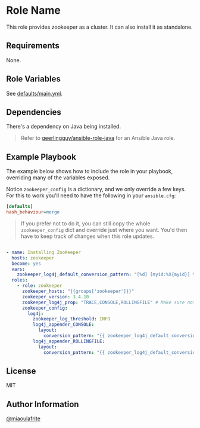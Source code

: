 Role Name
=========

This role provides zookeeper as a cluster.
It can also install it as standalone.

Requirements
------------

None.

Role Variables
--------------

See [defaults/main.yml](defaults/main.yml).

Dependencies
------------


There's a dependency on Java being installed.

> Refer to [geerlingguy/ansible-role-java](https://github.com/geerlingguy/ansible-role-java) for an Ansible Java role.

Example Playbook
----------------


The example below shows how to include the role in your playbook, overriding many of the variables exposed.

Notice `zookeeper_config` is a dictionary, and we only override a few keys.
For this to work you'll need to have the following in your `ansible.cfg`: 

```ini
[defaults]
hash_behaviour=merge
```

> If you prefer not to do it, you can still copy the whole `zookeeper_config` dict and override just where you want.
You'd then have to keep track of changes when this role updates.

```yaml

- name: Installing ZooKeeper
  hosts: zookeeper
  become: yes
  vars:
    zookeeper_log4j_default_conversion_pattern: "[%d] [myid:%X{myid}] %p %m (%c)%n"
  roles:
    - role: zookeeper
      zookeeper_hosts: "{{groups['zookeeper']}}"
      zookeeper_version: 3.4.10
      zookeeper_log4j_prop: "TRACE,CONSOLE,ROLLINGFILE" # Make sure not to include any space in there
      zookeeper_config:
        log4j:
          zookeeper_log_threshold: INFO
          log4j_appender_CONSOLE:
            layout:
              conversion_pattern: "{{ zookeeper_log4j_default_conversion_pattern }}"
          log4j_appender_ROLLINGFILE:
            layout:
              conversion_pattern: "{{ zookeeper_log4j_default_conversion_pattern }}"
```

License
-------

MIT

Author Information
------------------

[@miaoulafrite](https://github.com/miaoulafrite)
